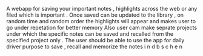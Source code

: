 A webapp for saving your important notes , highlights across the web or any filed which is important .
Once saved can be updated to the library , on random time and random order the highlights will appear and makes user to go under repetation for better memory
Also user cam make seprate projects under which the specific notes can be saved and recalled from the specified project only .
The user should be able to use the app for daily driver purpose to save , recall and memorize the notes
i
n
d
b
s
c
h
e
n

